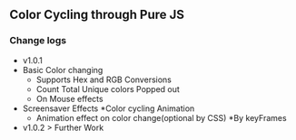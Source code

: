 ## Color Cycling through Pure JS
### Change logs
* v1.0.1
* Basic Color changing
    * Supports Hex and RGB Conversions
    * Count Total Unique colors Popped out
    * On Mouse effects
* Screensaver Effects
    *Color cycling Animation
    * Animation effect on color change(optional by CSS)
        *By keyFrames
* v1.0.2 > Further Work
